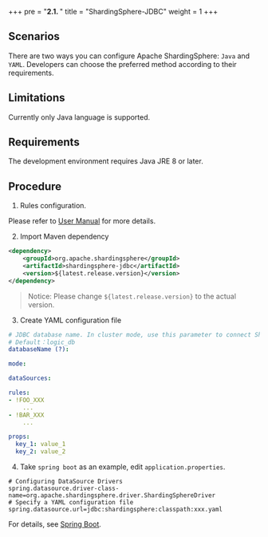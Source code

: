 +++
pre = "<b>2.1. </b>"
title = "ShardingSphere-JDBC"
weight = 1
+++

## Scenarios

There are two ways you can configure Apache ShardingSphere: `Java` and `YAML`. 
Developers can choose the preferred method according to their requirements. 

## Limitations

Currently only Java language is supported.

## Requirements

The development environment requires Java JRE 8 or later.

## Procedure

1. Rules configuration.

Please refer to [User Manual](/en/user-manual/shardingsphere-jdbc/) for more details.

2. Import Maven dependency

```xml
<dependency>
    <groupId>org.apache.shardingsphere</groupId>
    <artifactId>shardingsphere-jdbc</artifactId>
    <version>${latest.release.version}</version>
</dependency>
```

> Notice: Please change `${latest.release.version}` to the actual version.

3. Create YAML configuration file

```yaml
# JDBC database name. In cluster mode, use this parameter to connect ShardingSphere-JDBC and ShardingSphere-Proxy.
# Default：logic_db
databaseName (?):

mode:

dataSources:

rules:
- !FOO_XXX
    ...
- !BAR_XXX
    ...

props:
  key_1: value_1
  key_2: value_2
```

4. Take `spring boot` as an example, edit `application.properties`.

```properties
# Configuring DataSource Drivers
spring.datasource.driver-class-name=org.apache.shardingsphere.driver.ShardingSphereDriver
# Specify a YAML configuration file
spring.datasource.url=jdbc:shardingsphere:classpath:xxx.yaml
```

For details, see [Spring Boot](/en/user-manual/shardingsphere-jdbc/yaml-config/jdbc-driver/spring-boot/).

